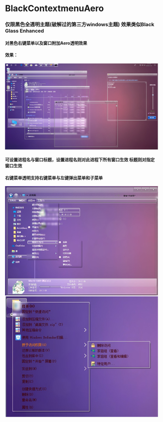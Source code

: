 # BlackContextmenuAero
### 仅限黑色全透明主题(破解过的第三方windows主题) 效果类似Black Glass Enhanced
#### 对黑色右键菜单以及窗口附加Aero透明效果
#### 效果：
![image](https://github.com/Maplespe/Contextmenu/blob/master/raw/p1.jpg)
#### 可设置进程名与窗口标题，设置进程名则对此进程下所有窗口生效 标题则对指定窗口生效
#### 右键菜单透明支持右键菜单与左键弹出菜单和子菜单
![image](https://github.com/Maplespe/Contextmenu/blob/master/raw/p2.jpg)
![image](https://github.com/Maplespe/Contextmenu/blob/master/raw/p3.jpg)
